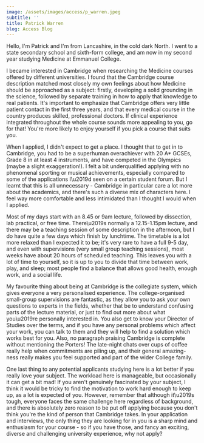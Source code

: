 ```yaml
---
image: /assets/images/access/p_warren.jpeg
subtitle: ''
title: Patrick Warren
blog: Access Blog
---
```


Hello, I'm Patrick and I'm from Lancashire, in the cold dark North. I went to a state secondary school and sixth-form college, and am now in my second year studying Medicine at Emmanuel College.

I became interested in Cambridge when researching the Medicine courses offered by different universities. I found that the Cambridge course description matched most closely my own feelings about how Medicine should be approached as a subject: firstly, developing a solid grounding in the science, followed by separate training in how to apply that knowledge to real patients. It's important to emphasize that Cambridge offers very little patient contact in the first three years, and that every medical course in the country produces skilled, professional doctors. If clinical experience integrated throughout the whole course sounds more appealing to you, go for that! You're more likely to enjoy yourself if you pick a course that suits you.

When I applied, I didn't expect to get a place. I thought that to get in to Cambridge, you had to be a superhuman overachiever with 20 A* GCSEs, Grade 8 in at least 4 instruments, and have competed in the Olympics (maybe a slight exaggeration!). I felt a bit underqualified applying with no phenomenal sporting or musical achievements, especially compared to some of the applications I\u2019d seen on a certain student forum. But I learnt that this is all unnecessary - Cambridge in particular care a lot more about the academics, and there's such a diverse mix of characters here. I feel way more comfortable and less intimidated than I thought I would when I applied.

Most of my days start with an 8.45 or 9am lecture, followed by dissection, lab practical, or free time. There\u2019s normally a 12.15-1.15pm lecture, and there may be a teaching session of some description in the afternoon, but I do have quite a few days which finish by lunchtime. The timetable is a lot more relaxed than I expected it to be; it's very rare to have a full 9-5 day, and even with supervisions (very small group teaching sessions), most weeks have about 20 hours of scheduled teaching. This leaves you with a lot of time to yourself, so it is up to you to divide that time between work, play, and sleep; most people find a balance that allows good health, enough work, and a social life.

My favourite thing about being at Cambridge is the collegiate system, which gives everyone a very personalised experience. The college-organised small-group supervisions are fantastic, as they allow you to ask your own questions to experts in the fields, whether that be to understand confusing parts of the lecture material, or just to find out more about what you\u2019re personally interested in. You also get to know your Director of Studies over the terms, and if you have any personal problems which affect your work, you can talk to them and they will help to find a solution which works best for you. Also, no paragraph praising Cambridge is complete without mentioning the Porters! The late-night chats over cups of coffee really help when commitments are piling up, and their general amazing-ness really makes you feel supported and part of the wider College family. 


One last thing to any potential applicants studying here is a lot better if you really love your subject. The workload here is manageable, but occasionally it can get a bit mad! If you aren't genuinely fascinated by your subject, I think it would be tricky to find the motivation to work hard enough to keep up, as a lot is expected of you. However, remember that although it\u2019s tough, everyone faces the same challenge here regardless of background, and there is absolutely zero reason to be put off applying because you don't think you're the kind of person that Cambridge takes. In your application and interviews, the only thing they are looking for in you is a sharp mind and enthusiasm for your course - so if you have those, and fancy an exciting, diverse and challenging university experience, why not apply?

